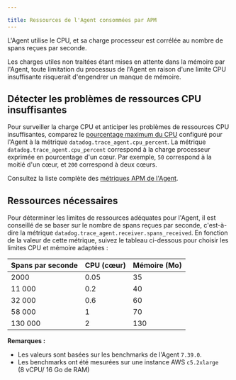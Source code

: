 ```yaml
---

title: Ressources de l'Agent consommées par APM
---
```



L'Agent utilise le CPU, et sa charge processeur est corrélée au nombre de spans reçues par seconde.

Les charges utiles non traitées étant mises en attente dans la mémoire par l'Agent, toute limitation du processus de l'Agent en raison d'une limite CPU insuffisante risquerait d'engendrer un manque de mémoire.

## Détecter les problèmes de ressources CPU insuffisantes

Pour surveiller la charge CPU et anticiper les problèmes de ressources CPU insuffisantes, comparez le [pourcentage maximum du CPU][1] configuré pour l'Agent à la métrique `datadog.trace_agent.cpu_percent`. La métrique `datadog.trace_agent.cpu_percent` correspond à la charge processeur exprimée en pourcentage d'un cœur. Par exemple, `50` correspond à la moitié d'un cœur, et `200` correspond à deux cœurs.

Consultez la liste complète des [métriques APM de l'Agent][2].



## Ressources nécessaires

Pour déterminer les limites de ressources adéquates pour l'Agent, il est conseillé de se baser sur le nombre de spans reçues par seconde, c'est-à-dire la métrique `datadog.trace_agent.receiver.spans_received`. En fonction de la valeur de cette métrique, suivez le tableau ci-dessous pour choisir les limites CPU et mémoire adaptées :

| Spans par seconde  | CPU (cœur)   | Mémoire (Mo)  |
|----------|--------------|--------------|
| 2000       | 0.05         | 35           |
| 11 000      | 0.2          | 40           |
| 32 000      | 0.6          | 60           |
| 58 000      | 1            | 70           |
| 130 000     | 2            | 130          |

**Remarques :**
- Les valeurs sont basées sur les benchmarks de l'Agent `7.39.0`.
- Les benchmarks ont été mesurées sur une instance AWS `c5.2xlarge` (8 vCPU/ 16 Go de RAM)

[1]: /fr/tracing/troubleshooting/agent_rate_limits/#maximum-cpu-percentage
[2]: /fr/tracing/send_traces/agent-apm-metrics/
